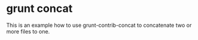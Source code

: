 # grunt concat

This is an example how to use grunt-contrib-concat to concatenate two or more files to one.

